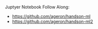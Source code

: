 Juptyer Notebook Follow Along: 
  * https://github.com/ageron/handson-ml
  * https://github.com/ageron/handson-ml2
